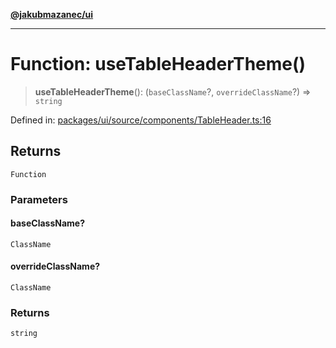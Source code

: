 [**@jakubmazanec/ui**](../README.md)

---

# Function: useTableHeaderTheme()

> **useTableHeaderTheme**(): (`baseClassName`?, `overrideClassName`?) => `string`

Defined in:
[packages/ui/source/components/TableHeader.ts:16](https://github.com/jakubmazanec/tools/blob/adfe44f908094c1d1cdf19837842b33066bbd9d7/packages/ui/source/components/TableHeader.ts#L16)

## Returns

`Function`

### Parameters

#### baseClassName?

`ClassName`

#### overrideClassName?

`ClassName`

### Returns

`string`
